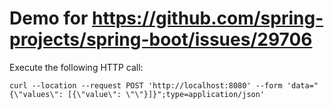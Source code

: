 # Demo for https://github.com/spring-projects/spring-boot/issues/29706

Execute the following HTTP call:

````shell
curl --location --request POST 'http://localhost:8080' --form 'data="{\"values\": [{\"value\": \"\"}]}";type=application/json'
````

